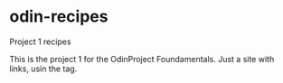 # odin-recipes
Project 1 recipes


This is the project 1 for the OdinProject Foundamentals.
Just a site with links, usin the <a> tag.